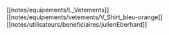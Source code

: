 [[notes/equipements/L_Vetements]] [[notes/equipements/vetements/V_Shirt_bleu-orange]] [[notes/utilisateurs/beneficiaires/julienEberhard]]